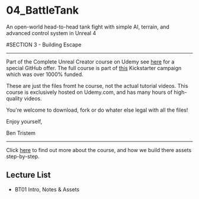 # 04_BattleTank
An open-world head-to-head tank fight with simple AI, terrain, and advanced control system in Unreal 4

#SECTION 3 - Building Escape
****

Part of the Complete Unreal Creator course on Udemy see [here](https://www.udemy.come/unrealcourse?coupon?couponCode=GitHubSpecial) for a
special GitHub offer. The full course is part of
[this](https:/www.kickstarter.com/projects/bentristem/learn-to-make-video-games-unreal-developer-course) Kickstarter campaign which
was over 1000% funded.

These are just the files fromt he course, not the actual tutorial videos. This course is exclusively hosted on Udemy.com, and has
many hours of high-quality videos.

You're welcome to download, fork or do whater else legal with all the files!

Enjoy yourself,

Ben Tristem

----
Click [here](https://www.udemy.com/unrealcourse?coupon?couponcode=GitHubSpecial) to find out more about the course, and how we build there
assets step-by-step.

## Lecture List
* BT01 Intro, Notes & Assets

